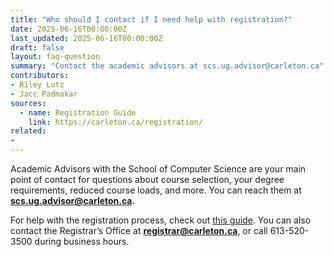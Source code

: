 ```yaml
---
title: "Who should I contact if I need help with registration?"
date: 2025-06-16T00:00:00Z
last_updated: 2025-06-16T00:00:00Z
draft: false
layout: faq-question
summary: "Contact the academic advisors at scs.ug.advisor@carleton.ca"
contributors: 
- Riley Lutz
- Jacc Padmakar
sources:
  - name: Registration Guide
    link: https://carleton.ca/registration/
related:
- 
---
```

Academic Advisors with the School of Computer Science are your main point of contact for questions about course selection, your degree requirements, reduced course loads, and more. You can reach them at **scs.ug.advisor@carleton.ca.**

For help with the registration process, check out [this guide](https://carleton.ca/registration/). You can also contact the Registrar’s Office at **registrar@carleton.ca**, or call 613-520-3500 during business hours.